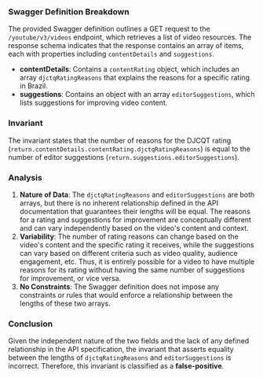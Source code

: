 ### Swagger Definition Breakdown
The provided Swagger definition outlines a GET request to the `/youtube/v3/videos` endpoint, which retrieves a list of video resources. The response schema indicates that the response contains an array of items, each with properties including `contentDetails` and `suggestions`. 

- **contentDetails**: Contains a `contentRating` object, which includes an array `djctqRatingReasons` that explains the reasons for a specific rating in Brazil.
- **suggestions**: Contains an object with an array `editorSuggestions`, which lists suggestions for improving video content.

### Invariant
The invariant states that the number of reasons for the DJCQT rating (`return.contentDetails.contentRating.djctqRatingReasons`) is equal to the number of editor suggestions (`return.suggestions.editorSuggestions`). 

### Analysis
1. **Nature of Data**: The `djctqRatingReasons` and `editorSuggestions` are both arrays, but there is no inherent relationship defined in the API documentation that guarantees their lengths will be equal. The reasons for a rating and suggestions for improvement are conceptually different and can vary independently based on the video's content and context.
2. **Variability**: The number of rating reasons can change based on the video's content and the specific rating it receives, while the suggestions can vary based on different criteria such as video quality, audience engagement, etc. Thus, it is entirely possible for a video to have multiple reasons for its rating without having the same number of suggestions for improvement, or vice versa.
3. **No Constraints**: The Swagger definition does not impose any constraints or rules that would enforce a relationship between the lengths of these two arrays. 

### Conclusion
Given the independent nature of the two fields and the lack of any defined relationship in the API specification, the invariant that asserts equality between the lengths of `djctqRatingReasons` and `editorSuggestions` is incorrect. Therefore, this invariant is classified as a **false-positive**.
